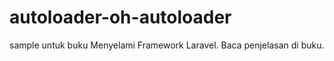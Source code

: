 autoloader-oh-autoloader
========================

sample untuk buku Menyelami Framework Laravel. Baca penjelasan di buku.
